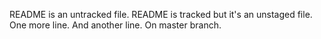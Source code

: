 README is an untracked file.
README is tracked but it's an unstaged file.
One more line.
And another line.
On master branch.
